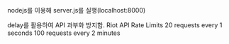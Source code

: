 nodejs를 이용해 server.js를 실행(localhost:8000) 

delay를 활용하여 API 과부화 방지함.
Riot API Rate Limits 
20 requests every 1 seconds 
100 requests every 2 minutes